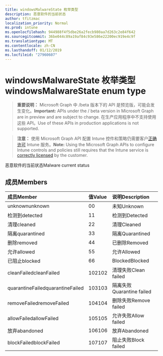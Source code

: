 ```yaml
---
title: windowsMalwareState 枚举类型
description: 恶意软件的当前状态
author: tfitzmac
localization_priority: Normal
ms.prod: intune
ms.openlocfilehash: 944988f4f5dbe26a2fecb980aa7d263c2e84f642
ms.sourcegitcommit: 36be044c89a19af84c93e586e22200ec919e4c9f
ms.translationtype: MT
ms.contentlocale: zh-CN
ms.lasthandoff: 01/12/2019
ms.locfileid: "27960607"
---
```

# <a name="windowsmalwarestate-enum-type"></a><span data-ttu-id="65622-103">windowsMalwareState 枚举类型</span><span class="sxs-lookup"><span data-stu-id="65622-103">windowsMalwareState enum type</span></span>

> <span data-ttu-id="65622-104">**重要说明：** Microsoft Graph 中 /beta 版本下的 API 是预览版，可能会发生变化。</span><span class="sxs-lookup"><span data-stu-id="65622-104">**Important:** APIs under the / beta version in Microsoft Graph are in preview and are subject to change.</span></span> <span data-ttu-id="65622-105">在生产应用程序中不支持使用这些 API。</span><span class="sxs-lookup"><span data-stu-id="65622-105">Use of these APIs in production applications is not supported.</span></span>

> <span data-ttu-id="65622-106">**注意：** 使用 Microsoft Graph API 配置 Intune 控件和策略仍需要客户[正确许可](https://go.microsoft.com/fwlink/?linkid=839381) Intune 服务。</span><span class="sxs-lookup"><span data-stu-id="65622-106">**Note:** Using the Microsoft Graph APIs to configure Intune controls and policies still requires that the Intune service is [correctly licensed](https://go.microsoft.com/fwlink/?linkid=839381) by the customer.</span></span>

<span data-ttu-id="65622-107">恶意软件的当前状态</span><span class="sxs-lookup"><span data-stu-id="65622-107">Malware current status</span></span>
## <a name="members"></a><span data-ttu-id="65622-108">成员</span><span class="sxs-lookup"><span data-stu-id="65622-108">Members</span></span>
|<span data-ttu-id="65622-109">成员</span><span class="sxs-lookup"><span data-stu-id="65622-109">Member</span></span>|<span data-ttu-id="65622-110">值</span><span class="sxs-lookup"><span data-stu-id="65622-110">Value</span></span>|<span data-ttu-id="65622-111">说明</span><span class="sxs-lookup"><span data-stu-id="65622-111">Description</span></span>|
|:---|:---|:---|
|<span data-ttu-id="65622-112">unknown</span><span class="sxs-lookup"><span data-stu-id="65622-112">unknown</span></span>|<span data-ttu-id="65622-113">0</span><span class="sxs-lookup"><span data-stu-id="65622-113">0</span></span>|<span data-ttu-id="65622-114">未知</span><span class="sxs-lookup"><span data-stu-id="65622-114">Unknown</span></span>|
|<span data-ttu-id="65622-115">检测到</span><span class="sxs-lookup"><span data-stu-id="65622-115">detected</span></span>|<span data-ttu-id="65622-116">1</span><span class="sxs-lookup"><span data-stu-id="65622-116">1</span></span>|<span data-ttu-id="65622-117">检测到</span><span class="sxs-lookup"><span data-stu-id="65622-117">Detected</span></span>|
|<span data-ttu-id="65622-118">清理</span><span class="sxs-lookup"><span data-stu-id="65622-118">cleaned</span></span>|<span data-ttu-id="65622-119">2</span><span class="sxs-lookup"><span data-stu-id="65622-119">2</span></span>|<span data-ttu-id="65622-120">清理</span><span class="sxs-lookup"><span data-stu-id="65622-120">Cleaned</span></span>|
|<span data-ttu-id="65622-121">隔离</span><span class="sxs-lookup"><span data-stu-id="65622-121">quarantined</span></span>|<span data-ttu-id="65622-122">3</span><span class="sxs-lookup"><span data-stu-id="65622-122">3</span></span>|<span data-ttu-id="65622-123">隔离</span><span class="sxs-lookup"><span data-stu-id="65622-123">Quarantined</span></span>|
|<span data-ttu-id="65622-124">删除</span><span class="sxs-lookup"><span data-stu-id="65622-124">removed</span></span>|<span data-ttu-id="65622-125">4</span><span class="sxs-lookup"><span data-stu-id="65622-125">4</span></span>|<span data-ttu-id="65622-126">已删除</span><span class="sxs-lookup"><span data-stu-id="65622-126">Removed</span></span>|
|<span data-ttu-id="65622-127">允许</span><span class="sxs-lookup"><span data-stu-id="65622-127">allowed</span></span>|<span data-ttu-id="65622-128">5</span><span class="sxs-lookup"><span data-stu-id="65622-128">5</span></span>|<span data-ttu-id="65622-129">允许</span><span class="sxs-lookup"><span data-stu-id="65622-129">Allowed</span></span>|
|<span data-ttu-id="65622-130">已阻止</span><span class="sxs-lookup"><span data-stu-id="65622-130">blocked</span></span>|<span data-ttu-id="65622-131">6</span><span class="sxs-lookup"><span data-stu-id="65622-131">6</span></span>|<span data-ttu-id="65622-132">Blocked</span><span class="sxs-lookup"><span data-stu-id="65622-132">Blocked</span></span>|
|<span data-ttu-id="65622-133">cleanFailed</span><span class="sxs-lookup"><span data-stu-id="65622-133">cleanFailed</span></span>|<span data-ttu-id="65622-134">102</span><span class="sxs-lookup"><span data-stu-id="65622-134">102</span></span>|<span data-ttu-id="65622-135">清理失败</span><span class="sxs-lookup"><span data-stu-id="65622-135">Clean failed</span></span>|
|<span data-ttu-id="65622-136">quarantineFailed</span><span class="sxs-lookup"><span data-stu-id="65622-136">quarantineFailed</span></span>|<span data-ttu-id="65622-137">103</span><span class="sxs-lookup"><span data-stu-id="65622-137">103</span></span>|<span data-ttu-id="65622-138">隔离失败</span><span class="sxs-lookup"><span data-stu-id="65622-138">Quarantine failed</span></span>|
|<span data-ttu-id="65622-139">removeFailed</span><span class="sxs-lookup"><span data-stu-id="65622-139">removeFailed</span></span>|<span data-ttu-id="65622-140">104</span><span class="sxs-lookup"><span data-stu-id="65622-140">104</span></span>|<span data-ttu-id="65622-141">删除失败</span><span class="sxs-lookup"><span data-stu-id="65622-141">Remove failed</span></span>|
|<span data-ttu-id="65622-142">allowFailed</span><span class="sxs-lookup"><span data-stu-id="65622-142">allowFailed</span></span>|<span data-ttu-id="65622-143">105</span><span class="sxs-lookup"><span data-stu-id="65622-143">105</span></span>|<span data-ttu-id="65622-144">允许失败</span><span class="sxs-lookup"><span data-stu-id="65622-144">Allow failed</span></span>|
|<span data-ttu-id="65622-145">放弃</span><span class="sxs-lookup"><span data-stu-id="65622-145">abandoned</span></span>|<span data-ttu-id="65622-146">106</span><span class="sxs-lookup"><span data-stu-id="65622-146">106</span></span>|<span data-ttu-id="65622-147">放弃</span><span class="sxs-lookup"><span data-stu-id="65622-147">Abandoned</span></span>|
|<span data-ttu-id="65622-148">blockFailed</span><span class="sxs-lookup"><span data-stu-id="65622-148">blockFailed</span></span>|<span data-ttu-id="65622-149">107</span><span class="sxs-lookup"><span data-stu-id="65622-149">107</span></span>|<span data-ttu-id="65622-150">阻止失败</span><span class="sxs-lookup"><span data-stu-id="65622-150">Block failed</span></span>|





